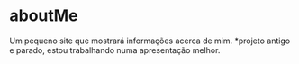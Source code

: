 # aboutMe
Um pequeno site que mostrará informações acerca de mim.
*projeto antigo e parado, estou trabalhando numa apresentação melhor.
